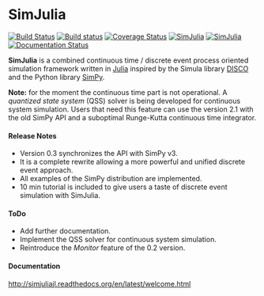 SimJulia
========

[![Build Status](https://travis-ci.org/BenLauwens/SimJulia.jl.svg?branch=master)](https://travis-ci.org/BenLauwens/SimJulia.jl)
[![Build status](https://ci.appveyor.com/api/projects/status/djuiegytv44pr54c?svg=true)](https://ci.appveyor.com/project/BenLauwens/simjulia-jl)
[![Coverage Status](https://coveralls.io/repos/BenLauwens/SimJulia.jl/badge.svg?branch=master)](https://coveralls.io/r/BenLauwens/SimJulia.jl?branch=master)
[![SimJulia](http://pkg.julialang.org/badges/SimJulia_release.svg)](http://pkg.julialang.org/?pkg=SimJulia&ver=release)
[![SimJulia](http://pkg.julialang.org/badges/SimJulia_nightly.svg)](http://pkg.julialang.org/?pkg=SimJulia&ver=nightly)
[![Documentation Status](https://readthedocs.org/projects/simjuliajl/badge/?version=latest)](https://readthedocs.org/projects/simjuliajl/?badge=latest)

**SimJulia** is a combined continuous time / discrete event process oriented simulation framework written in [Julia](http://julialang.org/) inspired by the Simula library [DISCO](w.akira.ruc.dk/~keld/research/DISCO/) and the Python library [SimPy](http://simpy.sourceforge.net/).

**Note:** for the moment the continuous time part is not operational. A *quantized state system* (QSS) solver is being developed for continuous system simulation. Users that need this feature can use the version 2.1 with the old SimPy API and a suboptimal Runge-Kutta continuous time integrator.

#### Release Notes

* Version 0.3 synchronizes the API with SimPy v3.
* It is a complete rewrite allowing a more powerful and unified discrete event approach.
* All examples of the SimPy distribution are implemented.
* 10 min tutorial is included to give users a taste of discrete event simulation with SimJulia.

#### ToDo

* Add further documentation.
* Implement the QSS solver for continuous system simulation.
* Reintroduce the *Monitor* feature of the 0.2 version.

#### Documentation

<http://simjuliajl.readthedocs.org/en/latest/welcome.html>
